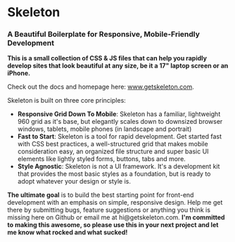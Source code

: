 <h1>Skeleton</h1> 
<h3>A Beautiful Boilerplate for Responsive, Mobile-Friendly Development</h3>
<p><strong>This is a small collection of CSS & JS files that can help you rapidly develop sites that look beautiful at any size, be it a 17" laptop screen or an iPhone.</strong></p>

<p>Check out the docs and homepage here: <a href="http://www.getskeleton.com">www.getskeleton.com</a>.</p>

<p>Skeleton is built on three core principles:</p>
<ul>
	<li><strong>Responsive Grid Down To Mobile</strong>: Skeleton has a familiar, lightweight 960 grid as it's base, but elegantly scales down to downsized browser windows, tablets, mobile phones (in landscape and portrait)</li>
	<li><strong>Fast to Start</strong>: Skeleton is a tool for rapid development. Get started fast with CSS best practices, a well-structured grid that makes mobile consideration easy, an organized file structure and super basic UI elements like lightly styled forms, buttons, tabs and more.</li>
	<li><strong>Style Agnostic</strong>: Skeleton is not a UI framework. It's a development kit that provides the most basic styles as a foundation, but is ready to adopt whatever your design or style is.</li>
</ul>

<p><strong>The ultimate goal</strong> is to build the best starting point for front-end development with an emphasis on simple, responsive design. Help me get there by submitting bugs, feature suggestions or anything you think is missing here on Github or email me at hi@getskeleton.com. <strong>I'm committed to making this awesome, so please use this in your next project and let me know what rocked and what sucked!</strong></p>